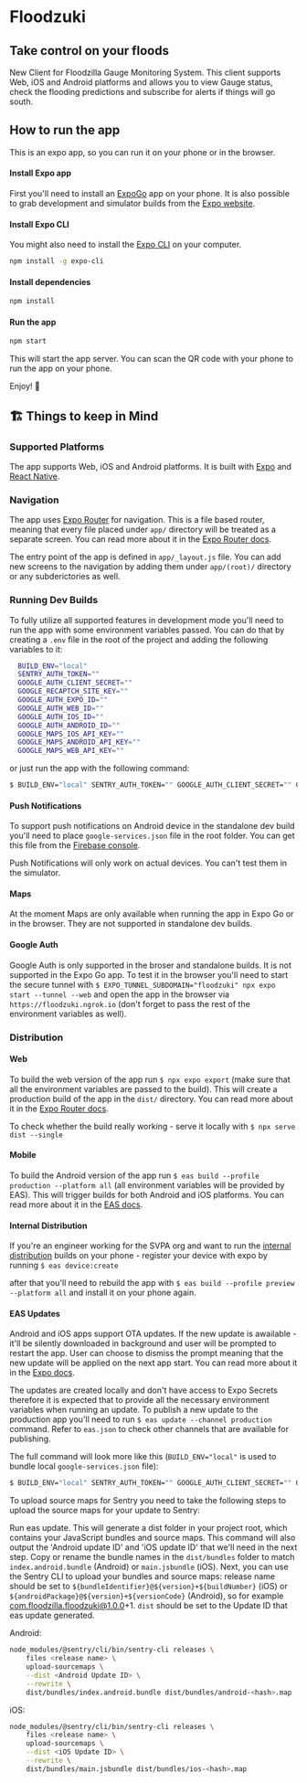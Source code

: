 # Floodzuki
## Take control on your floods

New Client for Floodzilla Gauge Monitoring System.
This client supports Web, iOS and Android platforms and allows you to view Gauge status, check the flooding predictions and subscribe for alerts if things will go south.

## How to run the app

This is an expo app, so you can run it on your phone or in the browser.

#### Install Expo app

First you'll need to install an [ExpoGo](https://expo.dev/client) app on your phone. It is also possible to grab development and simulator builds from the [Expo website](https://expo.dev/accounts/floodzilla-svpa/projects/floodzuki/builds).

#### Install Expo CLI

You might also need to install the [Expo CLI](https://docs.expo.dev/workflow/expo-cli/) on your computer.

```bash
npm install -g expo-cli
```

#### Install dependencies

```bash
npm install
```

#### Run the app

```bash
npm start
```

This will start the app server. You can scan the QR code with your phone to run the app on your phone.

Enjoy! 🥳


## 🏗️ Things to keep in Mind

### Supported Platforms
The app supports Web, iOS and Android platforms. It is built with [Expo](https://expo.dev/) and [React Native](https://reactnative.dev/).

### Navigation
The app uses [Expo Router](https://expo.github.io/router/docs) for navigation. This is a file based router, meaning that every file placed under `app/` directory will be treated as a separate screen. You can read more about it in the [Expo Router docs](https://expo.github.io/router/docs).

The entry point of the app is defined in `app/_layout.js` file. You can add new screens to the navigation by adding them under `app/(root)/` directory or any subderictories as well.

### Running Dev Builds
To fully utilize all supported features in development mode you'll need to run the app with some environment variables passed. You can do that by creating a `.env` file in the root of the project and adding the following variables to it:

```bash
  BUILD_ENV="local"
  SENTRY_AUTH_TOKEN=""
  GOOGLE_AUTH_CLIENT_SECRET=""
  GOOGLE_RECAPTCH_SITE_KEY=""
  GOOGLE_AUTH_EXPO_ID=""
  GOOGLE_AUTH_WEB_ID=""
  GOOGLE_AUTH_IOS_ID=""
  GOOGLE_AUTH_ANDROID_ID=""
  GOOGLE_MAPS_IOS_API_KEY=""
  GOOGLE_MAPS_ANDROID_API_KEY=""
  GOOGLE_MAPS_WEB_API_KEY=""
```

or just run the app with the following command:

```bash
$ BUILD_ENV="local" SENTRY_AUTH_TOKEN="" GOOGLE_AUTH_CLIENT_SECRET="" GOOGLE_RECAPTCH_SITE_KEY="" GOOGLE_AUTH_EXPO_ID="" GOOGLE_AUTH_WEB_ID="" GOOGLE_AUTH_IOS_ID="" GOOGLE_AUTH_ANDROID_ID="" GOOGLE_MAPS_IOS_API_KEY="" GOOGLE_MAPS_ANDROID_API_KEY="" GOOGLE_MAPS_WEB_API_KEY="" npx expo start
```

#### Push Notifications
To support push notifications on Android device in the standalone dev build you'll need to place `google-services.json` file in the root folder. You can get this file from the [Firebase console](https://console.firebase.google.com/).

Push Notifications will only work on actual devices. You can't test them in the simulator.


#### Maps
At the moment Maps are only available when running the app in Expo Go or in the browser. They are not supported in standalone dev builds.

#### Google Auth
Google Auth is only supported in the broser and standalone builds. It is not supported in the Expo Go app. To test it in the browser you'll need to start the secure tunnel with `$ EXPO_TUNNEL_SUBDOMAIN="floodzuki" npx expo start --tunnel --web` and open the app in the browser via `https://floodzuki.ngrok.io` (don't forget to pass the rest of the environment variables as well).


### Distribution

#### Web
To build the web version of the app run `$ npx expo export` (make sure that all the environment variables are passed to the build). This will create a production build of the app in the `dist/` directory. You can read more about it in the [Expo Router docs](https://expo.github.io/router/docs/guides/hosting).

To check whether the build really working - serve it locally with `$ npx serve dist --single`

#### Mobile
To build the Android version of the app run `$ eas build --profile production --platform all` (all environment variables will be provided by EAS). This will trigger builds for both Android and iOS platforms. You can read more about it in the [EAS docs](https://docs.expo.dev/build/introduction/).


#### Internal Distribution
If you're an engineer working for the SVPA org and want to run the [internal distribution](https://docs.expo.dev/build/internal-distribution/) builds on your phone - register your device with expo by running
`$ eas device:create` 

after that you'll need to rebuild the app with `$ eas build --profile preview --platform all` and install it on your phone again.

#### EAS Updates
Android and iOS apps support OTA updates. If the new update is awailable - it'll be silently downloaded in background and user will be prompted to restart the app. User can choose to dismiss the prompt meaning that the new update will be applied on the next app start. You can read more about it in the [Expo docs](https://docs.expo.dev/workflow/publishing/).

The updates are created locally and don't have access to Expo Secrets therefore it is expected that to provide all the necessary environment variables when running an update. To publish a new update to the production app you'll need to run `$ eas update --channel production` command. Refer to `eas.json` to check other channels that are available for publishing.

The full command will look more like this (`BUILD_ENV="local"` is used to bundle local `google-services.json` file):
```bash
$ BUILD_ENV="local" SENTRY_AUTH_TOKEN="" GOOGLE_AUTH_CLIENT_SECRET="" GOOGLE_RECAPTCH_SITE_KEY="" GOOGLE_AUTH_EXPO_ID="" GOOGLE_AUTH_WEB_ID="" GOOGLE_AUTH_IOS_ID="" GOOGLE_AUTH_ANDROID_ID="" GOOGLE_MAPS_IOS_API_KEY="" GOOGLE_MAPS_ANDROID_API_KEY="" GOOGLE_MAPS_WEB_API_KEY="" eas update --channel production
```

To upload source maps for Sentry you need to take the following steps to upload the source maps for your update to Sentry:

Run eas update. This will generate a dist folder in your project root, which contains your JavaScript bundles and source maps. This command will also output the 'Android update ID' and 'iOS update ID' that we'll need in the next step.
Copy or rename the bundle names in the `dist/bundles` folder to match `index.android.bundle` (Android) or `main.jsbundle` (iOS).
Next, you can use the Sentry CLI to upload your bundles and source maps:
release name should be set to `${bundleIdentifier}@${version}+${buildNumber}` (iOS) or `${androidPackage}@${version}+${versionCode}` (Android), so for example com.floodzilla.floodzuki@1.0.0+1. `dist` should be set to the Update ID that eas update generated.

Android:
```bash
node_modules/@sentry/cli/bin/sentry-cli releases \
    files <release name> \
    upload-sourcemaps \
    --dist <Android Update ID> \
    --rewrite \
    dist/bundles/index.android.bundle dist/bundles/android-<hash>.map
```

iOS:
```bash
node_modules/@sentry/cli/bin/sentry-cli releases \
    files <release name> \
    upload-sourcemaps \
    --dist <iOS Update ID> \
    --rewrite \
    dist/bundles/main.jsbundle dist/bundles/ios-<hash>.map
```
